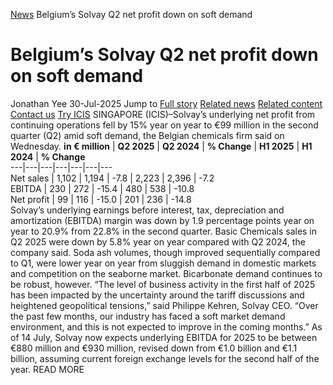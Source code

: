 [News](https://www.icis.com/explore/resources/news/) Belgium’s Solvay Q2 net profit down on soft demand
# Belgium’s Solvay Q2 net profit down on soft demand
Jonathan Yee
30-Jul-2025
Jump to
[Full story](https://www.icis.com/explore/resources/news/2025/07/30/11123689/belgium-s-solvay-q2-net-profit-down-on-soft-demand/#full-story)
[Related news](https://www.icis.com/explore/resources/news/2025/07/30/11123689/belgium-s-solvay-q2-net-profit-down-on-soft-demand/#related-articles)
[Related content](https://www.icis.com/explore/resources/news/2025/07/30/11123689/belgium-s-solvay-q2-net-profit-down-on-soft-demand/#related-contents)
[Contact us](https://www.icis.com/explore/resources/news/2025/07/30/11123689/belgium-s-solvay-q2-net-profit-down-on-soft-demand/#contact-us)
[Try ICIS](https://www.icis.com/explore/contact/try-icis-today/?intcmp=individual-news_try-icis)
SINGAPORE (ICIS)–Solvay’s underlying net profit from continuing operations fell by 15% year on year to €99 million in the second quarter (Q2) amid soft demand, the Belgian chemicals firm said on Wednesday. 
**in € million** |  **Q2 2025** |  **Q2 2024** |  **% Change** |  **H1 2025** |  **H1 2024** |  **% Change**  
---|---|---|---|---|---|---  
Net sales  |  1,102  |  1,194  |  -7.8  |  2,223  |  2,396  |  -7.2   
EBITDA  |  230  |  272  |  -15.4  |  480  |  538  |  -10.8   
Net profit  |  99  |  116  |  -15.0  |  201  |  236  |  -14.8   
Solvay’s underlying earnings before interest, tax, depreciation and amortization (EBITDA) margin was down by 1.9 percentage points year on year to 20.9% from 22.8% in the second quarter. 
Basic Chemicals sales in Q2 2025 were down by 5.8% year on year compared with Q2 2024, the company said. 
Soda ash volumes, though improved sequentially compared to Q1, were lower year on year from sluggish demand in domestic markets and competition on the seaborne market. 
Bicarbonate demand continues to be robust, however. 
“The level of business activity in the first half of 2025 has been impacted by the uncertainty around the tariff discussions and heightened geopolitical tensions,” said Philippe Kehren, Solvay CEO. 
“Over the past few months, our industry has faced a soft market demand environment, and this is not expected to improve in the coming months.” 
As of 14 July, Solvay now expects underlying EBITDA for 2025 to be between €880 million and €930 million, revised down from €1.0 billion and €1.1 billion, assuming current foreign exchange levels for the second half of the year. 
READ MORE